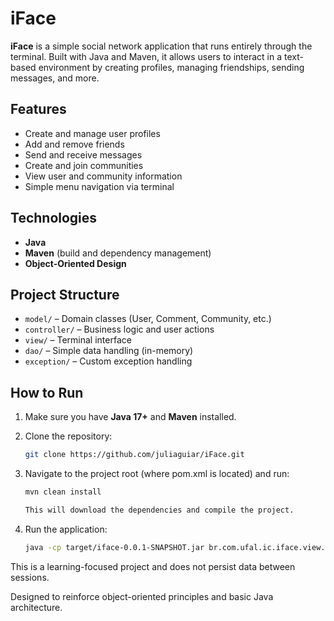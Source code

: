 # iFace

**iFace** is a simple social network application that runs entirely through the terminal. Built with Java and Maven, it allows users to interact in a text-based environment by creating profiles, managing friendships, sending messages, and more.

## Features

- Create and manage user profiles  
- Add and remove friends  
- Send and receive messages  
- Create and join communities  
- View user and community information  
- Simple menu navigation via terminal

## Technologies

- **Java**  
- **Maven** (build and dependency management)  
- **Object-Oriented Design**  

## Project Structure

- `model/` – Domain classes (User, Comment, Community, etc.)  
- `controller/` – Business logic and user actions  
- `view/` – Terminal interface  
- `dao/` – Simple data handling (in-memory)  
- `exception/` – Custom exception handling  

## How to Run

1. Make sure you have **Java 17+** and **Maven** installed.
2. Clone the repository:

   ```bash
   git clone https://github.com/juliaguiar/iFace.git

3. Navigate to the project root (where pom.xml is located) and run:

    ```bash
    mvn clean install
    
   This will download the dependencies and compile the project.

 4. Run the application:

    ```bash
    java -cp target/iface-0.0.1-SNAPSHOT.jar br.com.ufal.ic.iface.view.Login
    

This is a learning-focused project and does not persist data between sessions.

Designed to reinforce object-oriented principles and basic Java architecture.
